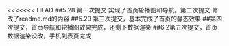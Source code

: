 <<<<<<< HEAD
##5.28 第一次提交 实现了首页轮播图和导航。第二次提交 修改了readme.md的内容 
##5.29 第三次提交，基本完成了首页的静态效果
##第四次提交，首页导航和轮播图效果完成，还剩下数据渲染
##6.2第五次提交，首页数据渲染没改，手机列表页完成

